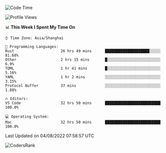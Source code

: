 <!--START_SECTION:waka-->
![Code Time](http://img.shields.io/badge/Code%20Time-1%2C581%20hrs%2020%20mins-blue)

![Profile Views](http://img.shields.io/badge/Profile%20Views-35-blue)

📊 **This Week I Spent My Time On** 

```text
⌚︎ Time Zone: Asia/Shanghai

💬 Programming Languages: 
Rust                     26 hrs 49 mins      ████████████████████░░░░░   81.68% 
Other                    2 hrs 15 mins       █░░░░░░░░░░░░░░░░░░░░░░░░   6.9% 
TOML                     1 hr 41 mins        █░░░░░░░░░░░░░░░░░░░░░░░░   5.16% 
YAML                     1 hr 2 mins         ░░░░░░░░░░░░░░░░░░░░░░░░░   3.15% 
Protocol Buffer          37 mins             ░░░░░░░░░░░░░░░░░░░░░░░░░   1.88%

🔥 Editors: 
VS Code                  32 hrs 50 mins      █████████████████████████   100.0%

💻 Operating System: 
Mac                      32 hrs 50 mins      █████████████████████████   100.0%

```


 Last Updated on 04/08/2022 07:58:57 UTC
<!--END_SECTION:waka-->

![CodersRank](https://cr-skills-chart-widget.azurewebsites.net/api/api?username=BugenZhao&padding=16&tooltip=true&branding=false&sort-by-score=true&skills=Rust%2C%20Swift%2C%20C%2C%20TypeScript%2C%20Java%2C%20Go%2C%20Dart%2C%20C%2B%2B%2C%20Python%2C%20Assembly%2C%20Shell%2C%20Kotlin)
